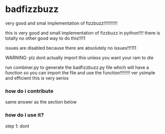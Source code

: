 # **badfizzbuzz**

very good and smal implementation of fizzbuzz!!!!!!!!!!!

this is very good and small implementation of fizzbuzz in python!!!! there is totally no other good way to do this!!!!1

issues are disabled because there are absolutely no issues!!!111

WARNING: plz dont actually import this unless you want your ram to die

run combiner.py to generate the badfizzbuzz.py file which will have a function so you can import the file and use the function!!!!!!!! ver ysimple and efficient this is very serios

### how do i contribute

same answer as the section below

### how do i use it?

step 1: dont
